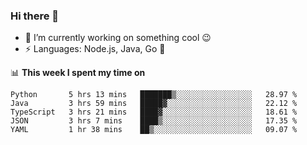 ### Hi there 👋

<!--
**nodejh/nodejh** is a ✨ _special_ ✨ repository because its `README.md` (this file) appears on your GitHub profile.

Here are some ideas to get you started:

- 🔭 I’m currently working on ...
- 🌱 I’m currently learning ...
- 👯 I’m looking to collaborate on ...
- 🤔 I’m looking for help with ...
- 💬 Ask me about ...
- 📫 How to reach me: ...
- 😄 Pronouns: ...
- ⚡ Fun fact: ...
-->

- 🔭 I’m currently working on something cool :wink:
- ⚡ Languages: Node.js, Java, Go :thought_balloon:

📊 **This week I spent my time on**

<!--START_SECTION:waka-->
```text
Python       5 hrs 13 mins   ███████▒░░░░░░░░░░░░░░░░░   28.97 % 
Java         3 hrs 59 mins   █████▓░░░░░░░░░░░░░░░░░░░   22.12 % 
TypeScript   3 hrs 21 mins   ████▓░░░░░░░░░░░░░░░░░░░░   18.61 % 
JSON         3 hrs 7 mins    ████▒░░░░░░░░░░░░░░░░░░░░   17.35 % 
YAML         1 hr 38 mins    ██▒░░░░░░░░░░░░░░░░░░░░░░   09.07 % 
```
<!--END_SECTION:waka-->


<!--
:traffic_light: **Visitors**

![visitors](https://visitor-badge.glitch.me/badge?page_id=nodejh.nodejh)
-->
